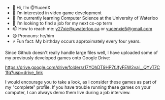
- 👋 Hi, I’m @YucenX
- 👀 I’m interested in video game development
- 🌱 I’m currently learning Computer Science at the University of Waterloo
- 💞️ I’m looking to find a job for my next co-op term
- 📫 How to reach me: y27xie@uwaterloo.ca or yucenxie5@gmail.com
- 😄 Pronouns: he/him
- ⚡ Fun fact: My birthday occurs approximately every four years.

Since Github doesn't really handle large files well, I have uploaded some of my previously developed games onto Google Drive:

https://drive.google.com/drive/folders/17YOhDT9HP7fJfyFEW2val__QYvT7C1fq?usp=drive_link

I would encourage you to take a look, as I consider these games as part of my "complete" profile. If you have trouble running these games on your computer, I can always demo them live during a job interview.

<!---
YucenX/YucenX is a ✨ special ✨ repository because its `README.md` (this file) appears on your GitHub profile.
You can click the Preview link to take a look at your changes.
--->
